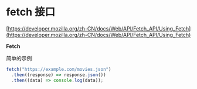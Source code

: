 # fetch 接口

[https://developer.mozilla.org/zh-CN/docs/Web/API/Fetch_API/Using_Fetch](https://developer.mozilla.org/zh-CN/docs/Web/API/Fetch_API/Using_Fetch)

**Fetch**

简单的示例

```jsx
fetch("https://example.com/movies.json")
  .then((response) => response.json())
  .then((data) => console.log(data));
```